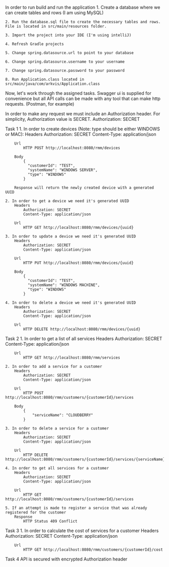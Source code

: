 In order to run build and run the application
    1. Create a database where we can create tables and rows (I am using MySQL)

    2. Run the database.sql file to create the necessary tables and rows. File is located in src/main/resources folder.

    3. Import the project into your IDE (I'm using intelliJ)

    4. Refresh Gradle projects

    5. Change spring.datasource.url to point to your database

    6. Change spring.datasource.username to your username

    7. Change spring.datasource.password to your password

    8. Run Application.class located in src/main/java/com/arkvis/Application.class

Now, let's work through the assigned tasks.
Swagger ui is supplied for convenience but all API calls can be made with any tool that can make http requests. (Postman, for example)

In order to make any request we must include an Authorization header. For simplicity, Authorization value is SECRET.
Authorization: SECRET

Task 1
    1. In order to create devices (Note: type should be either WINDOWS or MAC):
        Headers
            Authorization: SECRET
            Content-Type: application/json

        Url
            HTTP POST http://localhost:8080/rmm/devices

        Body
            {
              "customerId": "TEST",
              "systemName": "WINDOWS SERVER",
              "type": "WINDOWS"
            }

        Response will return the newly created device with a generated UUID

    2. In order to get a device we need it's generated UUID
        Headers
            Authorization: SECRET
            Content-Type: application/json

        Url
            HTTP GET http://localhost:8080/rmm/devices/{uuid}

    3. In order to update a device we need it's generated UUID
        Headers
            Authorization: SECRET
            Content-Type: application/json

        Url
            HTTP PUT http://localhost:8080/rmm/devices/{uuid}

        Body
            {
              "customerId": "TEST",
              "systemName": "WINDOWS MACHINE",
              "type": "WINDOWS"
            }

    4. In order to delete a device we need it's generated UUID
        Headers
            Authorization: SECRET
            Content-Type: application/json

        Url
            HTTP DELETE http://localhost:8080/rmm/devices/{uuid}

Task 2
    1. In order to get a list of all services
        Headers
            Authorization: SECRET
            Content-Type: application/json

        Url
            HTTP GET http://localhost:8080/rmm/services

    2. In order to add a service for a customer
        Headers
            Authorization: SECRET
            Content-Type: application/json

        Url
            HTTP POST http://localhost:8080/rmm/customers/{customerId}/services

        Body
            {
            	"serviceName": "CLOUDBERRY"
            }

    3. In order to delete a service for a customer
        Headers
            Authorization: SECRET
            Content-Type: application/json

        Url
            HTTP DELETE http://localhost:8080/rmm/customers/{customerId}/services/{serviceName}

    4. In order to get all services for a customer
        Headers
            Authorization: SECRET
            Content-Type: application/json

        Url
            HTTP GET http://localhost:8080/rmm/customers/{customerId}/services

    5. If an attempt is made to register a service that was already registered for the customer
        Response
            HTTP Status 409 Conflict

Task 3
    1. In order to calculate the cost of services for a customer
        Headers
            Authorization: SECRET
            Content-Type: application/json

        Url
            HTTP GET http://localhost:8080/rmm/customers/{customerId}/cost

Task 4 API is secured with encrypted Authorization header
